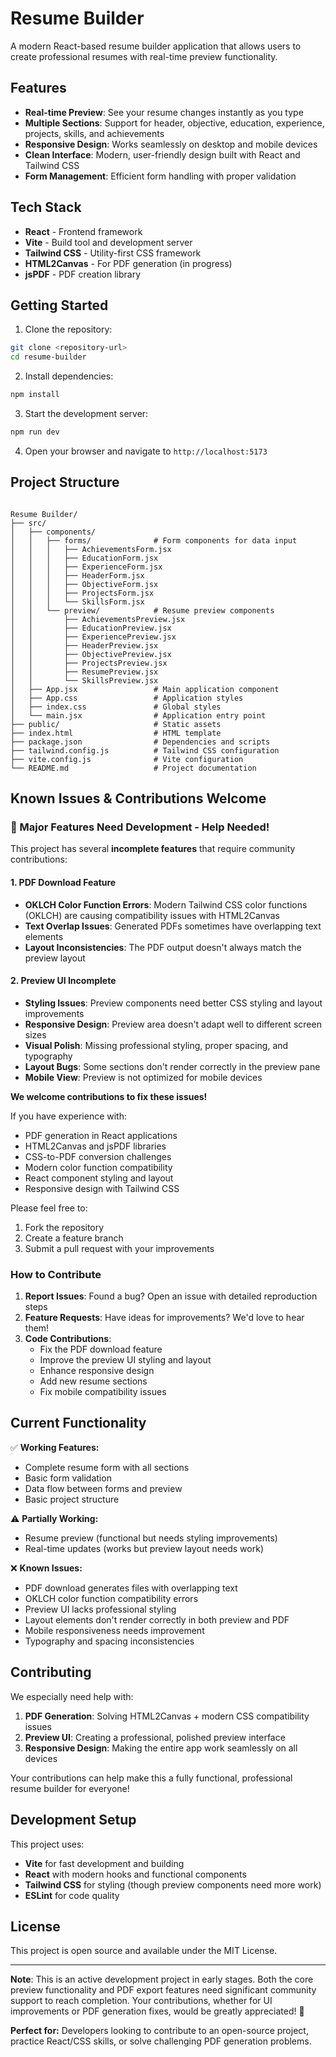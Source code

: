 # Resume Builder

A modern React-based resume builder application that allows users to create professional resumes with real-time preview functionality.

## Features

- **Real-time Preview**: See your resume changes instantly as you type
- **Multiple Sections**: Support for header, objective, education, experience, projects, skills, and achievements
- **Responsive Design**: Works seamlessly on desktop and mobile devices
- **Clean Interface**: Modern, user-friendly design built with React and Tailwind CSS
- **Form Management**: Efficient form handling with proper validation

## Tech Stack

- **React** - Frontend framework
- **Vite** - Build tool and development server
- **Tailwind CSS** - Utility-first CSS framework
- **HTML2Canvas** - For PDF generation (in progress)
- **jsPDF** - PDF creation library

## Getting Started

1. Clone the repository:
```bash
git clone <repository-url>
cd resume-builder
```

2. Install dependencies:
```bash
npm install
```

3. Start the development server:
```bash
npm run dev
```

4. Open your browser and navigate to `http://localhost:5173`

## Project Structure


```

Resume Builder/
├── src/
│   ├── components/
│   │   ├── forms/              # Form components for data input
│   │   │   ├── AchievementsForm.jsx
│   │   │   ├── EducationForm.jsx
│   │   │   ├── ExperienceForm.jsx
│   │   │   ├── HeaderForm.jsx
│   │   │   ├── ObjectiveForm.jsx
│   │   │   ├── ProjectsForm.jsx
│   │   │   └── SkillsForm.jsx
│   │   └── preview/            # Resume preview components
│   │       ├── AchievementsPreview.jsx
│   │       ├── EducationPreview.jsx
│   │       ├── ExperiencePreview.jsx
│   │       ├── HeaderPreview.jsx
│   │       ├── ObjectivePreview.jsx
│   │       ├── ProjectsPreview.jsx
│   │       ├── ResumePreview.jsx
│   │       └── SkillsPreview.jsx
│   ├── App.jsx                 # Main application component
│   ├── App.css                 # Application styles
│   ├── index.css               # Global styles
│   └── main.jsx                # Application entry point
├── public/                     # Static assets
├── index.html                  # HTML template
├── package.json                # Dependencies and scripts
├── tailwind.config.js          # Tailwind CSS configuration
├── vite.config.js              # Vite configuration
└── README.md                   # Project documentation

```

## Known Issues & Contributions Welcome

### 🚧 Major Features Need Development - Help Needed!

This project has several **incomplete features** that require community contributions:

#### 1. PDF Download Feature
- **OKLCH Color Function Errors**: Modern Tailwind CSS color functions (OKLCH) are causing compatibility issues with HTML2Canvas
- **Text Overlap Issues**: Generated PDFs sometimes have overlapping text elements
- **Layout Inconsistencies**: The PDF output doesn't always match the preview layout

#### 2. Preview UI Incomplete
- **Styling Issues**: Preview components need better CSS styling and layout improvements
- **Responsive Design**: Preview area doesn't adapt well to different screen sizes
- **Visual Polish**: Missing professional styling, proper spacing, and typography
- **Layout Bugs**: Some sections don't render correctly in the preview pane
- **Mobile View**: Preview is not optimized for mobile devices

**We welcome contributions to fix these issues!** 

If you have experience with:
- PDF generation in React applications
- HTML2Canvas and jsPDF libraries
- CSS-to-PDF conversion challenges
- Modern color function compatibility
- React component styling and layout
- Responsive design with Tailwind CSS

Please feel free to:
1. Fork the repository
2. Create a feature branch
3. Submit a pull request with your improvements

### How to Contribute

1. **Report Issues**: Found a bug? Open an issue with detailed reproduction steps
2. **Feature Requests**: Have ideas for improvements? We'd love to hear them!
3. **Code Contributions**: 
   - Fix the PDF download feature
   - Improve the preview UI styling and layout
   - Enhance responsive design
   - Add new resume sections
   - Fix mobile compatibility issues

## Current Functionality

✅ **Working Features:**
- Complete resume form with all sections
- Basic form validation
- Data flow between forms and preview
- Basic project structure

⚠️ **Partially Working:**
- Resume preview (functional but needs styling improvements)
- Real-time updates (works but preview layout needs work)

❌ **Known Issues:**
- PDF download generates files with overlapping text
- OKLCH color function compatibility errors
- Preview UI lacks professional styling
- Layout elements don't render correctly in both preview and PDF
- Mobile responsiveness needs improvement
- Typography and spacing inconsistencies

## Contributing

We especially need help with:
1. **PDF Generation**: Solving HTML2Canvas + modern CSS compatibility issues
2. **Preview UI**: Creating a professional, polished preview interface
3. **Responsive Design**: Making the entire app work seamlessly on all devices

Your contributions can help make this a fully functional, professional resume builder for everyone!

## Development Setup

This project uses:
- **Vite** for fast development and building
- **React** with modern hooks and functional components
- **Tailwind CSS** for styling (though preview components need more work)
- **ESLint** for code quality

## License

This project is open source and available under the MIT License.

---

**Note**: This is an active development project in early stages. Both the core preview functionality and PDF export features need significant community support to reach completion. Your contributions, whether for UI improvements or PDF generation fixes, would be greatly appreciated! 🚀

**Perfect for:** Developers looking to contribute to an open-source project, practice React/CSS skills, or solve challenging PDF generation problems.
